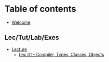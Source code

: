 # Table of contents

* [Welcome](README.md)

## Lec/Tut/Lab/Exes

* [Lecture](lec-tut-lab-exes/lecture/README.md)
  * [Lec 01 - Compiler, Types, Classes, Objects](lec-tut-lab-exes/lecture/lec-01-compiler-types-classes-objects.md)
